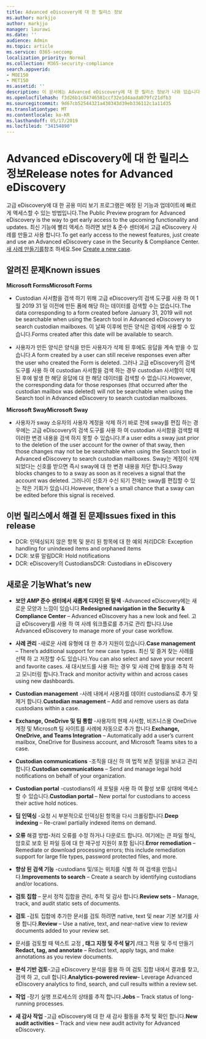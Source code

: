 ```yaml
---
title: Advanced eDiscovery에 대 한 릴리스 정보
ms.author: markjjo
author: markjjo
manager: laurawi
ms.date: ''
audience: Admin
ms.topic: article
ms.service: O365-seccomp
localization_priority: Normal
ms.collection: M365-security-compliance
search.appverid:
- MOE150
- MET150
ms.assetid: ''
description: 이 문서에는 Advanced eDiscovery에 대 한 릴리스 정보가 나와 있습니다.
ms.openlocfilehash: f3d26b1c84746581ccf32e1d4aada079fc21dfb3
ms.sourcegitcommit: 9d67cb52544321a430343d39eb336112c1a11d35
ms.translationtype: MT
ms.contentlocale: ko-KR
ms.lasthandoff: 05/17/2019
ms.locfileid: "34154890"
---
```

# <a name="release-notes-for-advanced-ediscovery"></a><span data-ttu-id="7c93c-103">Advanced eDiscovery에 대 한 릴리스 정보</span><span class="sxs-lookup"><span data-stu-id="7c93c-103">Release notes for Advanced eDiscovery</span></span>

<span data-ttu-id="7c93c-104">고급 eDiscovery에 대 한 공용 미리 보기 프로그램은 예정 된 기능과 업데이트에 빠르게 액세스할 수 있는 방법입니다.</span><span class="sxs-lookup"><span data-stu-id="7c93c-104">The Public Preview program for Advanced eDiscovery is the way to get early access to the upcoming functionality and updates.</span></span> <span data-ttu-id="7c93c-105">최신 기능에 빨리 액세스 하려면 보안 & 준수 센터에서 고급 eDiscovery 사례를 만들고 사용 합니다.</span><span class="sxs-lookup"><span data-stu-id="7c93c-105">To get early access to the newest features, just create and use an Advanced eDiscovery case in the Security & Compliance Center.</span></span> <span data-ttu-id="7c93c-106">[새 사례 만들기를](create-new-ediscovery-case.md)참조 하세요.</span><span class="sxs-lookup"><span data-stu-id="7c93c-106">See [Create a new case](create-new-ediscovery-case.md).</span></span>

## <a name="known-issues"></a><span data-ttu-id="7c93c-107">알려진 문제</span><span class="sxs-lookup"><span data-stu-id="7c93c-107">Known issues</span></span>

<span data-ttu-id="7c93c-108">**Microsoft Forms**</span><span class="sxs-lookup"><span data-stu-id="7c93c-108">**Microsoft Forms**</span></span>

- <span data-ttu-id="7c93c-109">Custodian 사서함을 검색 하기 위해 고급 eDiscovery의 검색 도구를 사용 하 여 1 월 2019 31 일 이전에 만든 폼에 해당 하는 데이터를 검색할 수는 없습니다.</span><span class="sxs-lookup"><span data-stu-id="7c93c-109">The data corresponding to a form created before January 31, 2019 will not be searchable when using the Search tool in Advanced eDiscovery to search custodian mailboxes.</span></span> <span data-ttu-id="7c93c-110">이 날짜 이후에 만든 양식은 검색에 사용할 수 있습니다.</span><span class="sxs-lookup"><span data-stu-id="7c93c-110">Forms created after this date will be available to search.</span></span>

- <span data-ttu-id="7c93c-111">사용자가 만든 양식은 양식을 만든 사용자가 삭제 된 후에도 응답을 계속 받을 수 있습니다.</span><span class="sxs-lookup"><span data-stu-id="7c93c-111">A form created by a user can still receive responses even after the user who created the Form is deleted.</span></span> <span data-ttu-id="7c93c-112">그러나 고급 eDiscovery의 검색 도구를 사용 하 여 custodian 사서함을 검색 하는 경우 custodian 사서함이 삭제 된 후에 발생 한 해당 응답에 대 한 해당 데이터를 검색할 수 없습니다.</span><span class="sxs-lookup"><span data-stu-id="7c93c-112">However, the corresponding data for those responses (that occurred after the custodian mailbox was deleted) will not be searchable when using the Search tool in Advanced eDiscovery to search custodian mailboxes.</span></span>
 
<span data-ttu-id="7c93c-113">**Microsoft Sway**</span><span class="sxs-lookup"><span data-stu-id="7c93c-113">**Microsoft Sway**</span></span>

- <span data-ttu-id="7c93c-114">사용자가 sway 소유자의 사용자 계정을 삭제 하기 바로 전에 sway를 편집 하는 경우에는 고급 eDiscovery의 검색 도구를 사용 하 여 custodian 사서함을 검색할 때 이러한 변경 내용을 검색 하지 못할 수 있습니다.</span><span class="sxs-lookup"><span data-stu-id="7c93c-114">If a user edits a sway just prior to the deletion of the user account for the owner of that sway, then those changes may not be be searchable when using the Search tool in Advanced eDiscovery to search custodian mailboxes.</span></span> <span data-ttu-id="7c93c-115">Sway는 계정이 삭제 되었다는 신호를 받으면 즉시 sway에 대 한 변경 내용을 차단 합니다.</span><span class="sxs-lookup"><span data-stu-id="7c93c-115">Sway blocks changes to to a sway as soon as it receives a signal that the account was deleted.</span></span> <span data-ttu-id="7c93c-116">그러나이 신호가 수신 되기 전에는 sway를 편집할 수 있는 작은 기회가 있습니다.</span><span class="sxs-lookup"><span data-stu-id="7c93c-116">However, there's a small chance that a sway can be edited before this signal is received.</span></span>

## <a name="issues-fixed-in-this-release"></a><span data-ttu-id="7c93c-117">이번 릴리스에서 해결 된 문제</span><span class="sxs-lookup"><span data-stu-id="7c93c-117">Issues fixed in this release</span></span>

- <span data-ttu-id="7c93c-118">DCR: 인덱싱되지 않은 항목 및 분리 된 항목에 대 한 예외 처리</span><span class="sxs-lookup"><span data-stu-id="7c93c-118">DCR: Exception handling for unindexed items and orphaned items</span></span>
- <span data-ttu-id="7c93c-119">DCR: 보류 알림</span><span class="sxs-lookup"><span data-stu-id="7c93c-119">DCR: Hold notifications</span></span>
- <span data-ttu-id="7c93c-120">DCR: eDiscovery의 Custodians</span><span class="sxs-lookup"><span data-stu-id="7c93c-120">DCR: Custodians in eDiscovery</span></span>

## <a name="whats-new"></a><span data-ttu-id="7c93c-121">새로운 기능</span><span class="sxs-lookup"><span data-stu-id="7c93c-121">What’s new</span></span>

- <span data-ttu-id="7c93c-122">**보안 _AMP_ 준수 센터에서 새롭게 디자인 된 탐색** -Advanced eDiscovery에는 새로운 모양과 느낌이 있습니다.</span><span class="sxs-lookup"><span data-stu-id="7c93c-122">**Redesigned navigation in the Security & Compliance Center** – Advanced eDiscovery has a new look and feel.</span></span> <span data-ttu-id="7c93c-123">고급 eDiscovery를 사용 하 여 사례 워크플로를 추가로 관리 합니다.</span><span class="sxs-lookup"><span data-stu-id="7c93c-123">Use Advanced eDiscovery to manage more of your case workflow.</span></span>

- <span data-ttu-id="7c93c-124">**사례 관리** -새로운 사례 유형에 대 한 추가 지원이 있습니다.</span><span class="sxs-lookup"><span data-stu-id="7c93c-124">**Case management** – There’s additional support for new case types.</span></span> <span data-ttu-id="7c93c-125">최신 및 즐겨 찾는 사례를 선택 하 고 저장할 수도 있습니다.</span><span class="sxs-lookup"><span data-stu-id="7c93c-125">You can also select and save your recent and favorite cases.</span></span> <span data-ttu-id="7c93c-126">새 대시보드를 사용 하는 경우 및 사례 간에 활동을 추적 하 고 모니터링 합니다.</span><span class="sxs-lookup"><span data-stu-id="7c93c-126">Track and monitor activity within and across cases using new dashboards.</span></span>

- <span data-ttu-id="7c93c-127">**Custodian management** -사례 내에서 사용자를 데이터 custodians로 추가 및 제거 합니다.</span><span class="sxs-lookup"><span data-stu-id="7c93c-127">**Custodian management** – Add and remove users as data custodians within a case.</span></span>

- <span data-ttu-id="7c93c-128">**Exchange, OneDrive 및 팀 통합** -사용자의 현재 사서함, 비즈니스용 OneDrive 계정 및 Microsoft 팀 사이트를 사례에 자동으로 추가 합니다.</span><span class="sxs-lookup"><span data-stu-id="7c93c-128">**Exchange, OneDrive, and Teams Integration** – Automatically add a user’s current mailbox, OneDrive for Business account, and Microsoft Teams sites to a case.</span></span> 

- <span data-ttu-id="7c93c-129">**Custodian communications** -조직을 대신 하 여 법적 보존 알림을 보내고 관리 합니다.</span><span class="sxs-lookup"><span data-stu-id="7c93c-129">**Custodian communications** – Send and manage legal hold notifications on behalf of your organization.</span></span>

- <span data-ttu-id="7c93c-130">**Custodian portal** -custodians의 새 포털을 사용 하 여 활성 보류 상태에 액세스할 수 있습니다.</span><span class="sxs-lookup"><span data-stu-id="7c93c-130">**Custodian portal** – New portal for custodians to access their active hold notices.</span></span>

- <span data-ttu-id="7c93c-131">**딥 인덱싱** -요청 시 부분적으로 인덱싱된 항목을 다시 크롤링합니다.</span><span class="sxs-lookup"><span data-stu-id="7c93c-131">**Deep indexing** – Re-crawl partially indexed items on demand.</span></span>

- <span data-ttu-id="7c93c-132">**오류** 해결 방법-처리 오류를 수정 하거나 다운로드 합니다. 여기에는 큰 파일 형식, 암호로 보호 된 파일 등에 대 한 재구성 지원이 포함 됩니다.</span><span class="sxs-lookup"><span data-stu-id="7c93c-132">**Error remediation** – Remediate or download processing errors; this include remediation support for large file types, password protected files, and more.</span></span> 

- <span data-ttu-id="7c93c-133">**향상 된 검색 기능** -custodians 및/또는 위치를 식별 하 여 검색을 만듭니다.</span><span class="sxs-lookup"><span data-stu-id="7c93c-133">**Improvements to search** – Create a search by identifying custodians and/or locations.</span></span>

- <span data-ttu-id="7c93c-134">**검토 집합** – 문서 정적 집합을 관리, 추적 및 감사 합니다.</span><span class="sxs-lookup"><span data-stu-id="7c93c-134">**Review sets** – Manage, track, and audit static sets of documents.</span></span>

- <span data-ttu-id="7c93c-135">**검토** -검토 집합에 추가한 문서를 검토 하려면 native, text 및 near 기본 보기를 사용 합니다.</span><span class="sxs-lookup"><span data-stu-id="7c93c-135">**Review** – Use a native, text, and near-native view to review documents added to your review set.</span></span>

- <span data-ttu-id="7c93c-136">문서를 검토할 때 텍스트 교정 **, 태그 지정 및 주석 달기** /태그 적용 및 주석 만들기</span><span class="sxs-lookup"><span data-stu-id="7c93c-136">**Redact, tag, and annotate** – Redact text, apply tags, and make annotations as you review documents.</span></span>
  
- <span data-ttu-id="7c93c-137">**분석 기반 검토**-고급 eDiscovery 분석을 활용 하 여 검토 집합 내에서 결과를 찾고, 검색 하 고, cull 합니다.</span><span class="sxs-lookup"><span data-stu-id="7c93c-137">**Analytics-powered review**– Leverage Advanced eDiscovery analytics to find, search, and cull results within a review set.</span></span>

- <span data-ttu-id="7c93c-138">**작업** -장기 실행 프로세스의 상태를 추적 합니다.</span><span class="sxs-lookup"><span data-stu-id="7c93c-138">**Jobs** – Track status of long-running processes.</span></span>

- <span data-ttu-id="7c93c-139">**새 감사 작업** -고급 eDiscovery에 대 한 새 감사 활동을 추적 및 확인 합니다.</span><span class="sxs-lookup"><span data-stu-id="7c93c-139">**New audit activities** – Track and view new audit activity for Advanced eDiscovery.</span></span>
